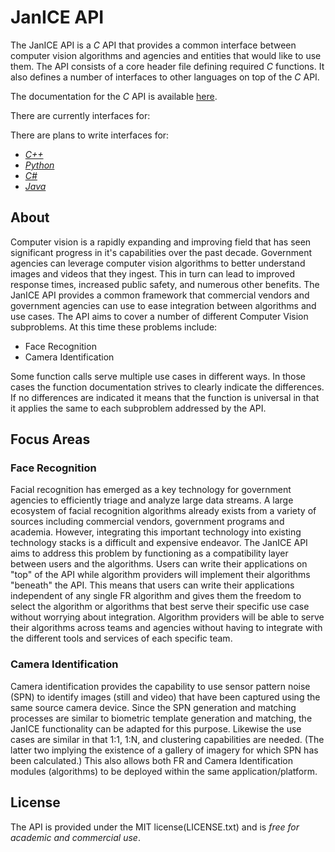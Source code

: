 # JanICE API

The JanICE API is a *C* API that provides a common interface between computer vision
algorithms and agencies and entities that would like to use them. The API consists
of a core header file defining required *C* functions. It also defines a number of interfaces to other languages on top of the *C* API.

The documentation for the *C* API is available [here](api/cv_concepts.md).

There are currently interfaces for:

There are plans to write interfaces for:

* [*C++*](interfaces/cpp.md)
* [*Python*](interfaces/python.md)
* [*C#*](interfaces/csharp.md)
* [*Java*](interfaces/java.md)

## About
Computer vision is a rapidly expanding and improving field that has seen significant
progress in it's capabilities over the past decade. Government agencies can leverage
computer vision algorithms to better understand images and videos that they ingest.
This in turn can lead to improved response times, increased public safety, and numerous
other benefits. The JanICE API provides a common framework that commercial vendors and
government agencies can use to ease integration between algorithms and use cases. The
API aims to cover a number of different Computer Vision subproblems. At this time these
problems include:

* Face Recognition
* Camera Identification

Some function calls serve multiple use cases in different ways. In those cases the function documentation strives to clearly indicate the differences. If no differences are indicated it means that the function is universal in that it applies the same to each subproblem addressed by the API.

## Focus Areas

### Face Recognition
Facial recognition has emerged as a key technology for government agencies to efficiently triage and analyze large data streams. A large ecosystem of facial recognition algorithms already exists from a variety of sources including commercial vendors, government programs and academia. However, integrating this important technology into existing technology stacks is a difficult and expensive endeavor. The JanICE API aims to address this problem by functioning as a compatibility layer between users and the algorithms. Users can write their applications on "top" of the API while algorithm providers will implement their algorithms "beneath" the API. This means that users can write their applications independent of any single FR algorithm and gives them the freedom to select the algorithm or algorithms that best serve their specific use case without worrying about integration. Algorithm providers will be able to serve their algorithms across teams and agencies without having to integrate with the different tools and services of each specific team.

### Camera Identification
Camera identification provides the capability to use sensor pattern noise (SPN) to identify images (still and video) that have been captured using the same source camera device. Since the SPN generation and matching processes are similar to biometric template generation and matching, the JanICE functionality can be adapted for this purpose. Likewise the use cases are similar in that 1:1, 1:N, and clustering capabilities are needed. (The latter two implying the existence of a gallery of imagery for which SPN has been calculated.) This also allows both FR and Camera Identification modules (algorithms) to be deployed within the same application/platform.

## License
The API is provided under the MIT license(LICENSE.txt) and is
*free for academic and commercial use*.
